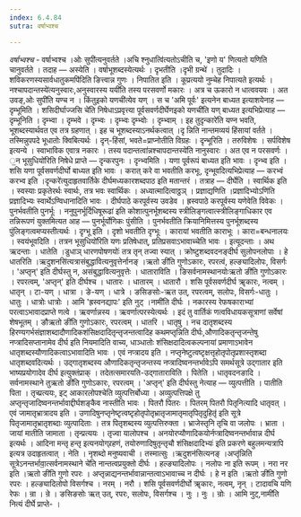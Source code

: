 ```yaml
---
index: 6.4.84
sutra: वर्षाभ्वश्च

---
```

_वर्षाभ्वश्च_ - वर्षाभ्वश्च ।ओः सुपी॑त्यनुवर्तते ।अचि श्नुधात्वि॑त्यतोऽचीति च, 'इणो य' णित्यतो यणिति चानुवर्तते । तदाह — अस्येति । वर्षाभूशब्दस्येत्यर्थः । दृभतीति ।दृभी ग्रन्थे॑ । तुदादिः । शविकरणस्यसार्वधातुकमपि॑दिति ङित्त्वान्न गुणः । निपातित इति । कूप्रत्ययो नुम्चेह निपात्यते इत्यर्थः ।नश्चापदान्तस्ये॑त्यनुस्वारः,अनुस्वारस्य ययी॑ति तस्य परसवर्णो मकारः । अत्र च ऊकारो न धात्ववयवः । अत उवङ्,ओः सुपी॑ति यण्च न । किंतुइको यणची॑त्येव यण् । स च 'अमि पूर्वः' इत्यनेन बाध्यत इत्याशयेनाह — दृम्भूमिति । शसिदीर्घाज्जसि चे॑ति निषेधाऽप्रवृत्त्या पूर्वसवर्णदीर्घेणइको यणची॑ति यण् बाध्यत इत्यभिप्रेत्याह — दृम्भूनिति । दृम्भ्वा । दृम्भवे । दृम्भ्वः । दृम्भ्वः दृम्भ्वोः । दृम्भ्वाम् । इह तुदृन्कारे॑ति यण्न भवति, भूशब्दस्यार्थवत एव तत्र ग्रहणात् । इह च भूशब्दस्याऽनर्थकत्वात् ।दृ न्निति नान्तमव्ययं हिंसायां वर्तते । तस्मिन्नुपपदे भूधातोः क्विबित्यर्थः । दृन्-हिंसां, भवते=प्राप्नोतीति विग्रहः । दृन्भूरिति । तरुविशेषः । सर्पविशेष इत्यन्ये । स्वाभाविक एवात्र नकारः । तस्य पदान्तत्वा॑न्नश्चापदान्तस्ये॑ति नानुस्वारः । अत एव न परसवर्णः । ॒न भूसुधियो॑रिति निषेधे प्राप्ते — दृन्करपुनः । दृन्भ्वमिति । यणा पूर्वरूपं बाध्यत इति भावः । दृन्भ्व इति । शसि यणा पूर्वसवर्णदीर्घो बाध्यत इति भावः । करात् करे वा भवतीति करभूः, दृन्भूवदित्यभिप्रेत्याह — करभ्वं करभ्व इति ।दृन्करे॑त्युदाहृतवार्तिके दीर्घमध्यकारशब्दपाठ इति मतान्तरं । तत्राह — दीर्घेति । स्वार्थिक इति । स्वस्याः प्रकृतेरर्थः स्वार्थः, तत्र भवः स्वार्थिकः । अध्यात्मादित्वाठ्ठञ् । प्रज्ञाद्यणिति ।प्रज्ञादिभ्योऽणि॑ति प्रज्ञादिभ्यः स्वार्थेऽण्विधानादिति भावः । दीर्घपाठे करपूर्वस्य उवडेव । ह्रस्वपाठे करपूर्वस्य यणेवेति विवेकः । पुनर्भवतीति पुनर्भूः । ननुपुनर्भूर्दिधिषूरूढा॑ इति कोशात्पुनर्भूशब्दस्य स्त्रीलिङ्गत्वात्स्त्रीलिङ्गाधिकार एव तन्निरूपणं युक्तमित्यत आह — पुनर्भूर्योगिकः पुंसीति । पुनर्भवतीति क्रियानिमित्तस्य पुनर्भूशब्दस्य पुंलिङ्गत्वमप्यस्तीत्यर्थः । दृग्भू इति । दृशो भवतीति दृग्भूः । कारायां भवतीति काराभूः । कारा=बन्धनालयः । स्वयंभूवदिति । तत्रन भूसुधियो॑रिति यणः प्रतिषेधात्, प्रतिप्रसवाऽभावाच्चेति भावः । इत्यूदन्ताः । अथ ऋदन्ताः । धातेति ।डुधाञ् धारणपोषणयोः॑ तत्र तृन् तज्वा स्यात् । क्रोष्टुशब्दवदनङ्दीर्घ सुलोपनलोपाः । हे धातरिति ।ऋदुशनसि॑त्यत्रासंबुद्धावित्यनुवृत्तेर्नानङ् ।ऋतो ङी॑ति गुणोऽकारः, रपरत्वं, हल्ङ्यादिलोपः, विसर्गः । 'अप्तृन्' इति दीर्घस्तु न, असंबुद्धावित्यनुवृत्तेः । धाताराविति । ङिसर्वनामस्थानयोःऋतो ङी॑ति गुणोऽकारः । रपरत्वम्, 'अप्तृन्' इति दीर्घश्च । धातारः । धातारम् । धातारौ । शसि पूर्वसवर्णदीर्घ ॠकारः, नत्वम् । धातृन् । टा-यण् । धात्रा । ङे-यण् । धात्रे । ङसिङसोः-ऋत उत्, रपरत्वम्, सलोपः, विसर्गः-धातुः । धातुः । धात्रोः धात्रोः । आमि 'ह्रस्वनद्यापः' इति नुट् ।नामी॑ति दीर्घः । नकारस्य रेफषकाराभ्यां परत्वाऽभावादप्राप्ते णत्वे । ऋवर्णान्नस्य । ऋवर्णात्परस्येत्यर्थः । इदं तु वार्तिकं णत्वविधायकसूत्राणां सर्वेषां शेषभूतम् । ङौऋतो ङी॑ति गुणोऽकारः, रपरत्वम् । धातरि । धातृषु । नच दातृशब्दस्य हिरण्यगर्भसंज्ञाशब्दादौणादिकशंसिक्षदादितृन्तृजन्तत्वादिह कथमप्तृन्निति दीर्घः,औणादिकतृन्तृजन्तेषु नप्त्रादिसप्तानामेव दीर्घ इति नियमादिति वाच्य, धाञ्धातोः शंसिक्षदादित्वकल्पनायां प्रमाणाऽभावेन धातृशब्दस्यौणादिकत्वाऽभावादिति भावः । एवं नप्त्रादय इति । नप्तृनेष्टुत्वष्टृक्षत्तृहोतृपोतृप्रशास्तृशब्दा धातृशब्दवदित्यर्थः । उद्गातृशब्दस्य औणादिकतृन्तृजन्तस्य नप्त्रादिष्वनन्तर्भावेऽपि समर्थसूत्रे उद्गातार इति भाष्यप्रयोगादेव दीर्घ इत्युक्तंप्राक् । तदेतत्समारयति-उद्गाताराविति । पितेति । धातृवदनङादि । सर्वनामस्थाने तुऋतो ङी॑ति गुणोऽकारः, रपरत्वम् । 'अप्तृन्' इति दीर्घस्तु नेत्याह — व्युत्पत्तीति । पातीति पिता । तृच्प्रत्ययः, इट् आकारलोपश्चेति व्युत्पत्तिर्बोध्या । अव्युत्पत्तिपक्षे तु अप्तृन्तृजादिष्वनन्तर्भावाद्दीर्घशङ्कैव नास्तीति भावः । पितरौ पितरः । पितरम् पितरौ पितृनित्यादि धातृवत् । एवं जामातृभ्रात्रादय इति । उणादिषुनप्तृनेष्टृत्वष्टृहोतृपोतृभ्रातृजामातृमातृपितृदुहितृ॑ इति सूत्रे पितृजामातृभ्रातृशब्दाः व्युत्पादिताः । तत्र पितृशब्दस्य व्युत्पत्तिरुक्ता । भ्राजेस्तृनि तृचि वा जलोपः । भ्राता । जायां मातीति जामाता । तृन्प्रत्ययः । तृज्वा यालोपश्च । अनयोरप्यौणादिकयोर्नप्त्रादिष्वनन्तर्भावान्न दीर्घ इत्यर्थः । आदिना मन्तृ हन्तृ इत्यनयोग्र्रहणं, तयोरुणादिषुतृन्तृचौ शंसिक्षदादिभ्यः॑ इति प्रकरणे बहुलमन्यत्रापि इत्यत्र उदाहृतत्वात् । नेति । नृशब्दो मनुष्यवाची । तस्मात्सुः ।ऋदुशन॑सित्यनङ् ।अप्तृ॑न्निति सूत्रेऽनन्तर्भावा॒त्सर्वनामस्थाने चे॑ति नान्तत्वप्रयुक्तो दीर्घः । हल्ङ्यादिलोपः । नलोपः ना इति रूपम् । नरा नर इति ।ऋतो ङी॑ति गुणो रपरः । अप्तृन्नाद्यनन्तर्भावान्नान्तत्वाऽभावाच्च न दीर्घः । हे न इति ।ऋतो ङी॑ति गुणो रपरः । हल्ङ्यादिलोपो विसर्गश्च । नरम् । नरौ । शसि पूर्वसवर्णदीर्घो ॠकारः, नत्वम्, नृन् । टादावचि यणि रेफः । न्रा । न्रे । ङसिङसोः ऋत् उत्, रपरः, सलोपः, विसर्गश्च । नुः । नुः । न्रोः । आमि नुट्,नामी॑ति नित्यं दीर्घे प्राप्ते- ।